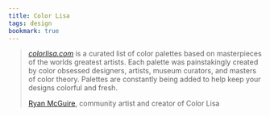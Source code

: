 ```yaml
---
title: Color Lisa
tags: design
bookmark: true
---
```

> [<cite>colorlisa.com</cite>](https://colorlisa.com) is a curated list of color palettes based on masterpieces of the worlds greatest artists. Each palette was painstakingly created by color obsessed designers, artists, museum curators, and masters of color theory. Palettes are constantly being added to help keep your designs colorful and fresh.
> <footer><a href="https://www.mcguiremade.com">Ryan McGuire</a>, community artist and creator of Color Lisa</footer>
